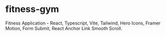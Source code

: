 # fitness-gym
Fitness Application - React, Typescript, Vite, Tailwind, Hero Icons, Framer Motion, Form Submit, React Anchor Link Smooth Scroll. 
